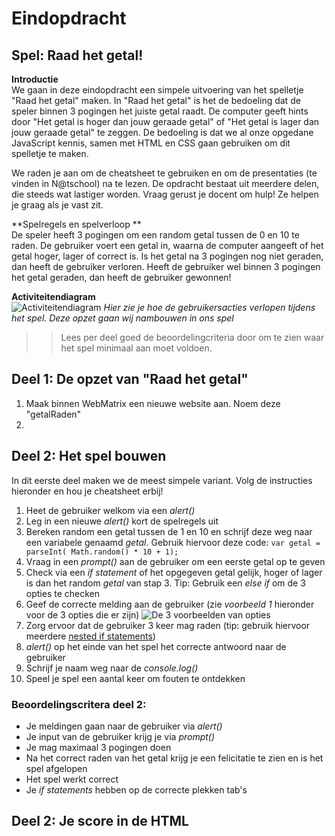 # Eindopdracht

## Spel: Raad het getal!

**Introductie**<br>
We gaan in deze eindopdracht een simpele uitvoering van het spelletje "Raad het getal" maken. In "Raad het getal" is het de bedoeling dat de speler binnen 3 pogingen het juiste getal raadt. De computer geeft hints door "Het getal is hoger dan jouw geraade getal" of "Het getal is lager dan jouw geraade getal" te zeggen.
De bedoeling is dat we al onze opgedane JavaScript kennis, samen met HTML en CSS gaan gebruiken om dit spelletje te maken. 

We raden je aan om de cheatsheet te gebruiken en om de presentaties (te vinden in N@tschool) na te lezen.
De opdracht bestaat uit meerdere delen, die steeds wat lastiger worden. Vraag gerust je docent om hulp! Ze helpen je graag als je vast zit.

**Spelregels en spelverloop **<br>
De speler heeft 3 pogingen om een random getal tussen de 0 en 10 te raden. De gebruiker voert een getal in, waarna de computer aangeeft of het getal hoger, lager of correct is. 
Is het getal na 3 pogingen nog niet geraden, dan heeft de gebruiker verloren. Heeft de gebruiker wel binnen 3 pogingen het getal geraden, dan heeft de gebruiker gewonnen!


**Activiteitendiagram**<br>
![Activiteitendiagram](https://raw.githubusercontent.com/ictacademiekw1c/opdrachten-repository/master/javascript/productie/afbeeldingen/eindopdracht/Activeitendiagram.png)
*Hier zie je hoe de gebruikersacties verlopen tijdens het spel. Deze opzet gaan wij nambouwen in ons spel*


>> Lees per deel goed de beoordelingcriteria door om te zien waar het spel minimaal aan moet voldoen.

## Deel 1: De opzet van "Raad het getal"
1. Maak binnen WebMatrix een nieuwe website aan. Noem deze "getalRaden"
2. 

## Deel 2: Het spel bouwen

In dit eerste deel maken we de meest simpele variant. Volg de instructies hieronder en hou je cheatsheet erbij!

1. Heet de gebruiker welkom via een *alert()*
2. Leg in een nieuwe *alert()* kort de spelregels uit 
3. Bereken random een getal tussen de 1 en 10 en schrijf deze weg naar een variabele genaamd *getal*. Gebruik hiervoor deze code: ```var getal = parseInt( Math.random() * 10 + 1);``` 
4. Vraag in een *prompt()* aan de gebruiker om een eerste getal op te geven
5. Check via een *if statement* of het opgegeven getal gelijk, hoger of lager is dan het random *getal* van stap 3. Tip: Gebruik een *else if* om de 3 opties te checken
6. Geef de correcte melding aan de gebruiker (zie *voorbeeld 1* hieronder voor de 3 opties die er zijn)
![De 3 voorbeelden van opties](https://raw.githubusercontent.com/ictacademiekw1c/opdrachten-repository/master/javascript/productie/afbeeldingen/eindopdracht/3opties.png)
7. Zorg ervoor dat de gebruiker 3 keer mag raden (tip: gebruik hiervoor meerdere <a href="http://javascript.about.com/od/decisionmaking/a/des09.htm">nested if statements</a>)
8. *alert()* op het einde van het spel het correcte antwoord naar de gebruiker
9. Schrijf je naam weg naar de *console.log()*
10. Speel je spel een aantal keer om fouten te ontdekken

### Beoordelingscritera deel 2:
- Je meldingen gaan naar de gebruiker via *alert()*
- Je input van de gebruiker krijg je via *prompt()*
- Je mag maximaal 3 pogingen doen
- Na het correct raden van het getal krijg je een felicitatie te zien en is het spel afgelopen
- Het spel werkt correct
- Je *if statements* hebben op de correcte plekken tab's


## Deel 2:  Je score in de HTML
